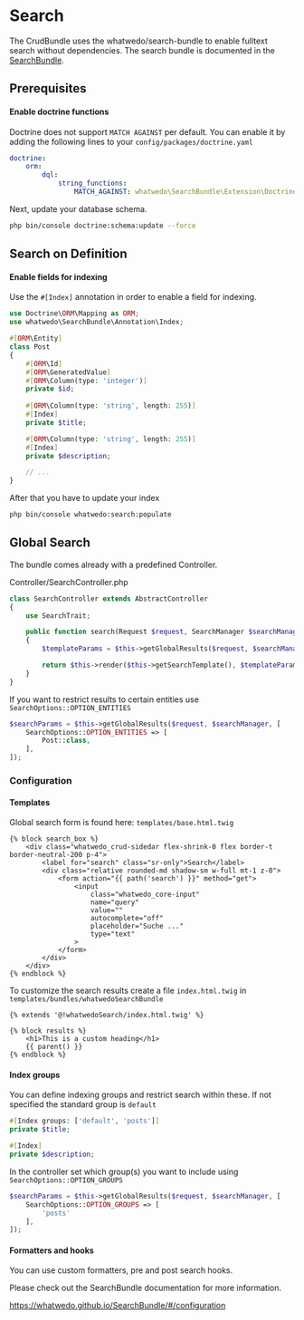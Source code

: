 # Search

The CrudBundle uses the whatwedo/search-bundle to enable fulltext search without dependencies.
The search bundle is documented in the [SearchBundle](https://whatwedo.github.io/SearchBundle/#/).

## Prerequisites

#### Enable doctrine functions

Doctrine does not support `MATCH AGAINST` per default. You can enable it by adding the following lines to your `config/packages/doctrine.yaml`

```yaml
doctrine:
    orm:
        dql:
            string_functions:
                MATCH_AGAINST: whatwedo\SearchBundle\Extension\Doctrine\Query\Mysql\MatchAgainst
```

Next, update your database schema.

```sh
php bin/console doctrine:schema:update --force
```


## Search on Definition


#### Enable fields for indexing

Use the ```#[Index]``` annotation in order to enable a field for indexing.


```php
use Doctrine\ORM\Mapping as ORM;
use whatwedo\SearchBundle\Annotation\Index;

#[ORM\Entity]
class Post
{
    #[ORM\Id]
    #[ORM\GeneratedValue]
    #[ORM\Column(type: 'integer')]
    private $id;
    
    #[ORM\Column(type: 'string', length: 255)]
    #[Index]
    private $title;

    #[ORM\Column(type: 'string', length: 255)]
    #[Index]
    private $description;

    // ...
}
```

After that you have to update your index

```sh
php bin/console whatwedo:search:populate
```

## Global Search

The bundle comes already with a predefined Controller.

Controller/SearchController.php

```php
class SearchController extends AbstractController
{
    use SearchTrait;

    public function search(Request $request, SearchManager $searchManager): Response
    {
        $templateParams = $this->getGlobalResults($request, $searchManager);

        return $this->render($this->getSearchTemplate(), $templateParams);
    }
}
```

If you want to restrict results to certain entities use ```SearchOptions::OPTION_ENTITIES```

```php
$searchParams = $this->getGlobalResults($request, $searchManager, [
    SearchOptions::OPTION_ENTITIES => [
        Post::class,
    ],
]);
```

### Configuration

#### Templates

Global search form is found here:  ```templates/base.html.twig```

```twig
{% block search_box %}
    <div class="whatwedo_crud-sidedar flex-shrink-0 flex border-t border-neutral-200 p-4">
        <label for="search" class="sr-only">Search</label>
        <div class="relative rounded-md shadow-sm w-full mt-1 z-0">
            <form action="{{ path('search') }}" method="get">
                <input
                    class="whatwedo_core-input"
                    name="query"
                    value=""
                    autocomplete="off"
                    placeholder="Suche ..."
                    type="text"
                >
            </form>
        </div>
    </div>
{% endblock %}
```

To customize the search results create a file ```index.html.twig``` in ```templates/bundles/whatwedoSearchBundle```

```twig
{% extends '@!whatwedoSearch/index.html.twig' %}

{% block results %}
    <h1>This is a custom heading</h1>
    {{ parent() }}
{% endblock %}
```


#### Index groups

You can define indexing groups and restrict search within these. If not specified the standard group is ```default```

```php
#[Index groups: ['default', 'posts']]
private $title;

#[Index]
private $description;
```

In the controller set which group(s) you want to include using ```SearchOptions::OPTION_GROUPS```

```php
$searchParams = $this->getGlobalResults($request, $searchManager, [
    SearchOptions::OPTION_GROUPS => [
        'posts'
    ],
]);
```


#### Formatters and hooks

You can use custom formatters, pre and post search hooks. 

Please check out the SearchBundle documentation for more information. 

https://whatwedo.github.io/SearchBundle/#/configuration
